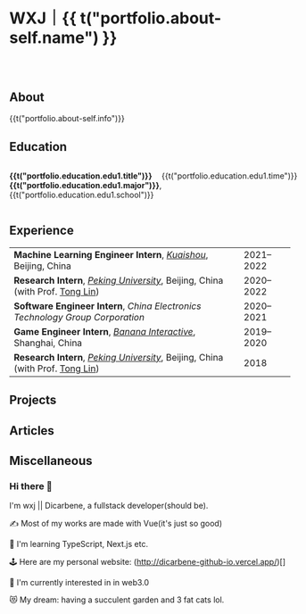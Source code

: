 <h1 text-center>
      <span align-bottom>WXJ｜{{ t("portfolio.about-self.name") }}</span>
      <div i-line-md-coffee-half-empty-twotone-loop inline-block align-bottom style="height: 47.2px" />
</h1>

## About

<p>{{t("portfolio.about-self.info")}}</p>

## Education

<div class="two-lines">
  <p class="text-sm m-none inline-block"><strong>{{t("portfolio.education.edu1.title")}} {{t("portfolio.education.edu1.major")}}</strong>, {{t("portfolio.education.edu1.school")}}</p>
  <p text-sm m-none>{{t("portfolio.education.edu1.time")}}</p>
</div>

## Experience

|   |   |
|---|---|
| **Machine Learning Engineer Intern**, *[Kuaishou](https://www.kuaishou.com/en)*, Beijing, China | 2021–2022 |
| **Research Intern**, *[Peking University](https://english.pku.edu.cn/)*, Beijing, China (with Prof. [Tong Lin](http://www.cis.pku.edu.cn/jzyg/szdw/lt.htm)) | 2020–2022 |
| **Software Engineer Intern**, *China Electronics Technology Group Corporation* | 2020–2021 |
| **Game Engineer Intern**, *[Banana Interactive](https://banana.games/)*, Shanghai, China | 2019–2020 |
| **Research Intern**, *[Peking University](https://english.pku.edu.cn/)*, Beijing, China (with Prof. [Tong Lin](http://www.cis.pku.edu.cn/jzyg/szdw/lt.htm)) | 2018 |
## Projects

## Articles

## Miscellaneous

### Hi there 👋

I'm wxj || Dicarbene, a fullstack developer(should be).

✍ Most of my works are made with Vue(it's just so good)

🚀 I'm learning TypeScript, Next.js etc.

🕹️ Here are my personal website: (http://dicarbene-github-io.vercel.app/)[]

👾 I'm currently interested in in web3.0

😻 My dream: having a succulent garden and 3 fat cats lol.
<script setup>
import { useI18n } from 'vue-i18n'
const {t} = useI18n()
</script>

<style scoped>
.two-lines{
  display: grid;
  grid-template-columns: 1fr 17rem;
  justify-content: space-between;
}
.period{
  align-self: flex-end;
}
</style>
